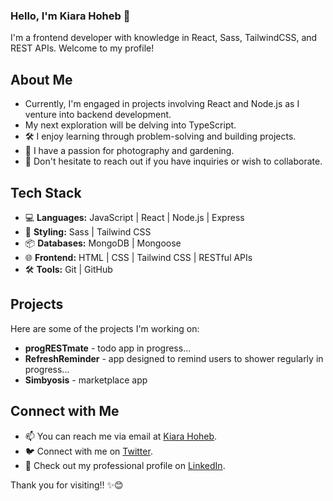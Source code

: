 ### Hello, I'm Kiara Hoheb 👋

I'm a frontend developer with knowledge in React, Sass, TailwindCSS, and REST APIs. Welcome to my profile!

## About Me
- Currently, I'm engaged in projects involving React and Node.js as I venture into backend development.
- My next exploration will be delving into TypeScript.
-  🛠️ I enjoy learning through problem-solving and building projects.
- 🌱 I have a passion for photography and gardening.
- 💬 Don't hesitate to reach out if you have inquiries or wish to collaborate.

## Tech Stack
- 💻 **Languages:** JavaScript | React | Node.js | Express
- 🎨 **Styling:** Sass | Tailwind CSS
- 📦 **Databases:** MongoDB | Mongoose
- 🌐 **Frontend:** HTML | CSS | Tailwind CSS | RESTful APIs
- 🛠️ **Tools:** Git | GitHub

## Projects
Here are some of the projects I'm working on:
- **progRESTmate** -  todo app in progress...
- **RefreshReminder** -  app designed to remind users to shower regularly in progress...
- **Simbyosis** -  marketplace app

## Connect with Me
- 📫 You can reach me via email at [Kiara Hoheb](kiarahoheb0@gmail.com).
- 🐦 Connect with me on [Twitter](https://twitter.com/your_twitter_handle](https://twitter.com/kiarahoheb)).
- 💼 Check out my professional profile on [LinkedIn](https://www.linkedin.com/in/your-profile](https://www.linkedin.com/in/kiara-hoheb-641157244/)).
  
Thank you for visiting!! ✨😊
